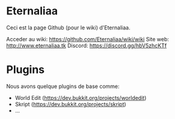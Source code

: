 # Eternaliaa

Ceci est la page Github (pour le wiki) d'Eternaliaa.

Acceder au wiki: https://github.com/Eternaliaa/wiki/wiki
Site web: http://www.eternaliaa.tk
Discord: https://discord.gg/hbV5zhcKTf

# Plugins

Nous avons quelque plugins de base comme:
- World Edit (https://dev.bukkit.org/projects/worldedit)
- Skript (https://dev.bukkit.org/projects/skript)
- ...
